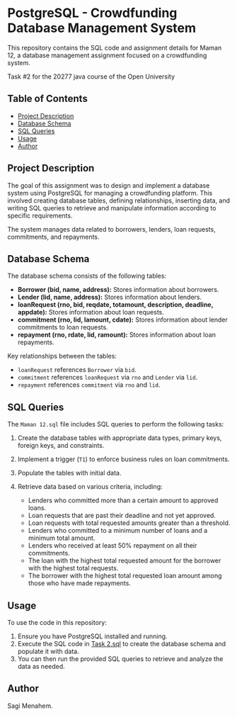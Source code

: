 # PostgreSQL - Crowdfunding Database Management System

This repository contains the SQL code and assignment details for Maman 12, a database management assignment focused on a crowdfunding system.

Task #2 for the 20277 java course of the Open University

## Table of Contents

* [Project Description](#project-description)
* [Database Schema](#database-schema)
* [SQL Queries](#sql-queries)
* [Usage](#usage)
* [Author](#author)

## Project Description

The goal of this assignment was to design and implement a database system using PostgreSQL for managing a crowdfunding platform. This involved creating database tables, defining relationships, inserting data, and writing SQL queries to retrieve and manipulate information according to specific requirements.

The system manages data related to borrowers, lenders, loan requests, commitments, and repayments.

## Database Schema

The database schema consists of the following tables:

* **Borrower (bid, name, address):** Stores information about borrowers.
* **Lender (lid, name, address):** Stores information about lenders.
* **loanRequest (rno, bid, reqdate, totamount, description, deadline, appdate):** Stores information about loan requests.
* **commitment (rno, lid, lamount, cdate):** Stores information about lender commitments to loan requests.
* **repayment (rno, rdate, lid, ramount):** Stores information about loan repayments.

Key relationships between the tables:

* `loanRequest` references `Borrower` via `bid`.
* `commitment` references `loanRequest` via `rno` and `Lender` via `lid`.
* `repayment` references `commitment` via `rno` and `lid`.

## SQL Queries

The `Maman 12.sql` file includes SQL queries to perform the following tasks:

1.  Create the database tables with appropriate data types, primary keys, foreign keys, and constraints.
2.  Implement a trigger (`T1`) to enforce business rules on loan commitments.
3.  Populate the tables with initial data.
4.  Retrieve data based on various criteria, including:

    * Lenders who committed more than a certain amount to approved loans.
    * Loan requests that are past their deadline and not yet approved.
    * Loan requests with total requested amounts greater than a threshold.
    * Lenders who committed to a minimum number of loans and a minimum total amount.
    * Lenders who received at least 50% repayment on all their commitments.
    * The loan with the highest total requested amount for the borrower with the highest total requests.
    * The borrower with the highest total requested loan amount among those who have made repayments.

## Usage

To use the code in this repository:

1.  Ensure you have PostgreSQL installed and running.
2.  Execute the SQL code in [Task 2.sql](Task%202.sql) to create the database schema and populate it with data.
3.  You can then run the provided SQL queries to retrieve and analyze the data as needed.

## Author

Sagi Menahem.

